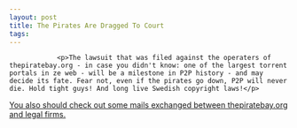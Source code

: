 ```yaml
---
layout: post
title: The Pirates Are Dragged To Court
tags:
---
```



                <p>The lawsuit that was filed against the operaters of thepiratebay.org - in case you didn't know: one of the largest torrent portals in ze web - will be a milestone in P2P history - and may decide its fate. Fear not, even if the pirates go down, P2P will never die. Hold tight guys! And long live Swedish copyright laws!</p>
<p><a href="http://thepiratebay.org/legal">You also should check out some mails exchanged between thepiratebay.org and legal firms.</a></p>

